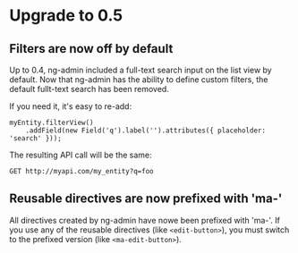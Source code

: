 # Upgrade to 0.5

## Filters are now off by default

Up to 0.4, ng-admin included a full-text search input on the list view by default. Now that ng-admin has the ability to define custom filters, the default fullt-text search has been removed.

If you need it, it's easy to re-add:

```
myEntity.filterView()
    .addField(new Field('q').label('').attributes({ placeholder: 'search' }));
```

The resulting API call will be the same:

```
GET http://myapi.com/my_entity?q=foo
```

## Reusable directives are now prefixed with 'ma-'

All directives created by ng-admin have nowe been prefixed with 'ma-'. If you use any of the reusable directives (like `<edit-button>`), you must switch to the prefixed version (like `<ma-edit-button>`).

